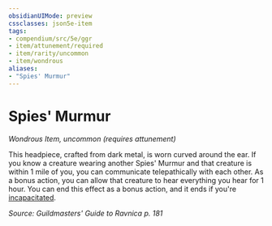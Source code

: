```yaml
---
obsidianUIMode: preview
cssclasses: json5e-item
tags:
- compendium/src/5e/ggr
- item/attunement/required
- item/rarity/uncommon
- item/wondrous
aliases: 
- "Spies' Murmur"
---
```

# Spies' Murmur
*Wondrous Item, uncommon (requires attunement)*  


This headpiece, crafted from dark metal, is worn curved around the ear. If you know a creature wearing another Spies' Murmur and that creature is within 1 mile of you, you can communicate telepathically with each other. As a bonus action, you can allow that creature to hear everything you hear for 1 hour. You can end this effect as a bonus action, and it ends if you're [incapacitated](2.%20GM%20Tools/Misc%20DND%20Handbook/compendium/rules/conditions.md#incapacitated).

*Source: Guildmasters' Guide to Ravnica p. 181*